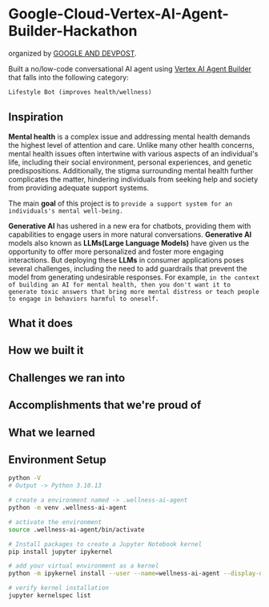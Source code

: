 # Google-Cloud-Vertex-AI-Agent-Builder-Hackathon

organized by [GOOGLE AND DEVPOST](https://googlevertexai.devpost.com/).

Built a no/low-code conversational AI agent using [Vertex AI Agent Builder](https://cloud.google.com/products/agent-builder?hl=en) that falls into the following category:

  ```markdown
Lifestyle Bot (improves health/wellness)
  ```

## Inspiration

**Mental health** is a complex issue and addressing mental health demands the highest level of attention and care. Unlike many other health concerns, mental health issues often intertwine with various aspects of an individual's life, including their social environment, personal experiences, and genetic predispositions. Additionally, the stigma surrounding mental health further complicates the matter, hindering individuals from seeking help and society from providing adequate support systems.

The main **goal** of this project is to `provide a support system for an individuals's mental well-being.`

**Generative AI** has ushered in a new era for chatbots, providing them with capabilities to engage users in more natural conversations. **Generative AI** models also known as **LLMs(Large Language Models)** have given us the opportunity to offer more personalized and foster more engaging interactions. But deploying these **LLMs** in consumer applications poses several challenges, including the need to add guardrails that prevent the model from generating undesirable responses. For example, `in the context of building an AI for mental health, then you don't want it to generate toxic answers that bring more mental distress or teach people to engage in behaviors harmful to oneself.`

## What it does

## How we built it

## Challenges we ran into

## Accomplishments that we're proud of

## What we learned

## Environment Setup

```bash
python -V
# Output -> Python 3.10.13
```

```bash
# create a environment named -> .wellness-ai-agent
python -m venv .wellness-ai-agent
```

```bash
# activate the environment
source .wellness-ai-agent/bin/activate
```

```bash
# Install packages to create a Jupyter Notebook kernel
pip install jupyter ipykernel
```

```bash
# add your virtual environment as a kernel
python -m ipykernel install --user --name=wellness-ai-agent --display-name="Py3.10-wellness-ai-agent"
```

```bash
# verify kernel installation
jupyter kernelspec list
```